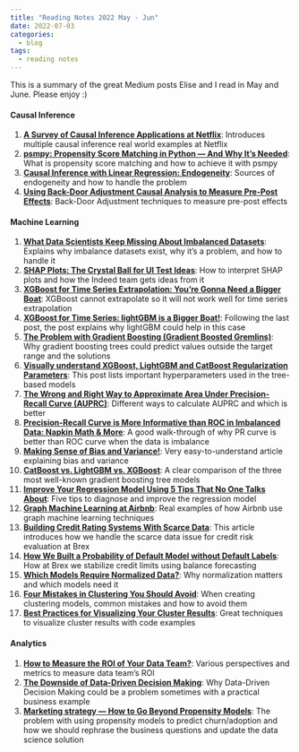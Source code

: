 ```yaml
---
title: "Reading Notes 2022 May - Jun"
date: 2022-07-03
categories:
  - blog
tags:
  - reading notes
---
```


This is a summary of the great Medium posts Elise and I read in May and June. Please enjoy :)  

#### Causal Inference
1. [**A Survey of Causal Inference Applications at Netflix**](https://netflixtechblog.com/a-survey-of-causal-inference-applications-at-netflix-b62d25175e6f): Introduces multiple causal inference real world examples at Netflix  
2. [**psmpy: Propensity Score Matching in Python — And Why It’s Needed**](https://towardsdatascience.com/psmpy-propensity-score-matching-in-python-a3e0cd4d2631): What is propensity score matching and how to achieve it with psmpy  
3. [**Causal Inference with Linear Regression: Endogeneity**](https://towardsdatascience.com/causal-inference-with-linear-regression-endogeneity-9d9492663bac): Sources of endogeneity and how to handle the problem  
4. [**Using Back-Door Adjustment Causal Analysis to Measure Pre-Post Effects**](https://xiarongcui.medium.com/using-back-door-adjustment-causal-analysis-to-measure-pre-post-effects-ca5d73b65d87): Back-Door Adjustment techniques to measure pre-post effects  

#### Machine Learning
1. [**What Data Scientists Keep Missing About Imbalanced Datasets**](https://medium.com/mlearning-ai/what-data-scientists-keep-missing-about-imbalanced-datasets-d1f10e808297): Explains why imbalance datasets exist, why it’s a problem, and how to handle it  
2. [**SHAP Plots: The Crystal Ball for UI Test Ideas**](https://medium.com/indeed-engineering/shap-plots-the-crystal-ball-for-ui-test-ideas-121838d917f5): How to interpret SHAP plots and how the Indeed team gets ideas from it  
3. [**XGBoost for Time Series Extrapolation: You’re Gonna Need a Bigger Boat**](​​https://towardsdatascience.com/xgboost-for-time-series-youre-gonna-need-a-bigger-boat-9d329efa6814): XGBoost cannot extrapolate so it will not work well for time series extrapolation  
4. [**XGBoost for Time Series: lightGBM is a Bigger Boat!**](https://medium.com/towards-data-science/xgboost-for-timeseries-lightgbm-is-a-bigger-boat-197864013e88): Following the last post, the post explains why lightGBM could help in this case  
5. [**The Problem with Gradient Boosting (Gradient Boosted Gremlins)**](https://medium.com/gousto-engineering-techbrunch/the-problem-with-gradient-boosting-gradient-boosted-gremlins-a69908dcea94): Why gradient boosting trees could predict values outside the target range and the solutions  
6. [**Visually understand XGBoost, LightGBM and CatBoost Regularization Parameters**](https://towardsdatascience.com/visually-understand-xgboost-lightgbm-and-catboost-regularization-parameters-aa12abcd4c17): This post lists important hyperparameters ​​used in the tree-based models  
7. [**The Wrong and Right Way to Approximate Area Under Precision-Recall Curve (AUPRC)**](https://towardsdatascience.com/the-wrong-and-right-way-to-approximate-area-under-precision-recall-curve-auprc-8fd9ca409064): Different ways to calculate AUPRC and which is better  
8. [**Precision-Recall Curve is More Informative than ROC in Imbalanced Data: Napkin Math & More**](https://towardsdatascience.com/precision-recall-curve-is-more-informative-than-roc-in-imbalanced-data-4c95250242f6): A good walk-through of why PR curve is better than ROC curve when the data is imbalance  
9. [**Making Sense of Bias and Variance!**](https://towardsdatascience.com/making-sense-of-bias-and-variance-a5e639f6bd86): Very easy-to-understand article explaining bias and variance  
10. [**CatBoost vs. LightGBM vs. XGBoost**](https://towardsdatascience.com/catboost-vs-lightgbm-vs-xgboost-c80f40662924): A clear comparison of the three most well-known gradient boosting tree models  
11. [**Improve Your Regression Model Using 5 Tips That No One Talks About**](https://medium.datadriveninvestor.com/improve-your-regression-model-using-5-tips-that-no-one-talks-about-a0f21eaeb595): Five tips to diagnose and improve the regression model  
12. [**Graph Machine Learning at Airbnb**](https://medium.com/airbnb-engineering/graph-machine-learning-at-airbnb-f868d65f36ee): Real examples of how Airbnb use graph machine learning techniques  
13. [**Building Credit Rating Systems With Scarce Data**](https://medium.com/brexeng/building-credit-rating-systems-with-scarce-data-4d81890eba9d): This article introduces how we handle the scarce data issue for credit risk evaluation at Brex  
14. [**How We Built a Probability of Default Model without Default  Labels**](https://medium.com/brexeng/how-we-built-a-probability-of-default-model-without-default-labels-212415bbeef6): How at Brex we stabilize credit limits using balance forecasting  
15. [**Which Models Require Normalized Data?**](https://towardsdatascience.com/which-models-require-normalized-data-d85ca3c85388): Why normalization matters and which models need it  
16. [**Four Mistakes in Clustering You Should Avoid**](https://towardsdatascience.com/common-mistakes-in-cluster-analysis-and-how-to-avoid-them-eb960116d773): When creating clustering models, common mistakes and how to avoid them  
17. [**Best Practices for Visualizing Your Cluster Results**](https://towardsdatascience.com/best-practices-for-visualizing-your-cluster-results-20a3baac7426): Great techniques to visualize cluster results with code examples  

#### Analytics  
1. [**How to Measure the ROI of Your Data Team?**](https://towardsdatascience.com/how-to-measure-the-roi-of-your-data-team-9c60a939f247): Various perspectives and metrics to measure data team’s ROI  
2. [**The Downside of Data-Driven Decision Making**](https://towardsdatascience.com/the-downside-of-data-driven-decision-making-b753301b8d66): Why Data-Driven Decision Making could be a problem sometimes with a practical business example  
3. [**Marketing strategy — How to Go Beyond Propensity Models**](https://medium.com/dataroots/marketing-strategy-how-to-go-beyond-propensity-models-by-virginie-marelli-5df94de4cda7): The problem with using propensity models to predict churn/adoption and how we should rephrase the business questions and update the data science solution  
